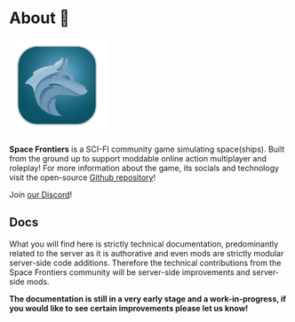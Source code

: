 # About 🚀
<img src="https://github.com/starwolves/space/blob/master/data/project/sflogo.png?raw=true" data-canonical-src="https://github.com/starwolves/space/blob/master/data/project/sflogo.png?raw=true" width="175" height="175"/>

**Space Frontiers** is a SCI-FI community game simulating space(ships). Built from the ground up to support moddable online action multiplayer and roleplay!
For more information about the game, its socials and technology visit the open-source [Github repository](https://github.com/starwolves/space)!

Join [our Discord](https://discord.gg/yypmun9ctt)!

## Docs

What you will find here is strictly technical documentation, predominantly related to the server as it is authorative and even mods are strictly modular server-side code additions.
Therefore the technical contributions from the Space Frontiers community will be server-side improvements and server-side mods.

**The documentation is still in a very early stage and a work-in-progress, if you would like to see certain improvements please let us know!**
